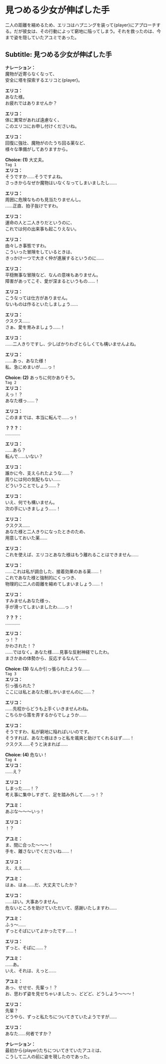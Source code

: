 # 見つめる少女が伸ばした手
二人の距離を縮めるため、エリコはハプニングを装って{player}にアプローチする。だが彼女は、その行動によって窮地に陥ってしまう。それを救ったのは、今まで姿を隠していたアユミであった。
  
## Subtitle: 見つめる少女が伸ばした手
  
**ナレーション：**  
魔物が近寄らなくなって、  
安全に塔を探索するエリコと{player}。  
  
**エリコ：**  
あなた様。  
お疲れではありませんか？  
  
**エリコ：**  
体に異常があれば遠慮なく、  
このエリコにお申し付けくださいね。  
  
**エリコ：**  
回復に強壮、魔物がのたうち回る薬など、  
様々な準備がしてありますから。  
  
**Choice: (1)**  大丈夫。  
`Tag 1`  
**エリコ：**  
そうですか……そうですよね。  
さっきからなぜか魔物はいなくなってしまいましたし……  
  
**エリコ：**  
周囲に危険なものも見当たりませんし。  
……正直、拍子抜けですわ。  
  
**エリコ：**  
運命の人と二人きりだというのに、  
これでは何の出来事も起こりえない。  
  
**エリコ：**  
由々しき事態ですわ。  
こういった冒険をしているときは、  
きっかけ一つで大きく仲が進展するというのに……  
  
**エリコ：**  
平穏無事な冒険など、なんの意味もありません。  
障害があってこそ、愛が深まるというもの……！  
  
**エリコ：**  
こうなっては仕方がありません。  
ないものは作るといたしましょう……  
  
**エリコ：**  
クスクス……  
さぁ、愛を育みましょう……！  
  
**エリコ：**  
……二人きりですし、少しばかりわざとらしくても構いませんよね。  
  
**エリコ：**  
……あっ、あなた様！  
私、急にめまいが……っ！  
  
**Choice: (2)**  あっちに何かありそう。  
`Tag 2`  
**エリコ：**  
えっ！？  
あなた様っ……？  
  
**エリコ：**  
このままでは、本当に転んで……っ！  
  
**？？？：**  
…………  
  
**エリコ：**  
……あら？  
転んで……いない？  
  
**エリコ：**  
誰かに今、支えられたような……？  
周りには何の気配もない……  
どういうことでしょう……？  
  
**エリコ：**  
いえ、何でも構いません。  
次の手にいきましょう……！  
  
**エリコ：**  
クスクス……  
あなた様と二人きりになったときのため、  
用意しておいた薬……  
  
**エリコ：**  
これを使えば、エリコとあなた様はもう離れることはできません……  
  
**エリコ：**  
……これは私が調合した、接着効果のある薬……！  
これであなた様と強制的にくっつき、  
物理的に二人の距離を縮めてしまいましょう……！  
  
**エリコ：**  
すみませんあなた様っ、  
手が滑ってしまいましたわ……っ！  
  
**？？？：**  
…………  
  
**エリコ：**  
っ！？  
かわされた！？  
……ではなく。あなた様……見事な反射神経でしたわ。  
まさかあの体勢から、反応するなんて……  
  
**Choice: (3)**  なんか引っ張られたような……  
`Tag 3`  
**エリコ：**  
引っ張られた？  
ここには私とあなた様しかいませんのに……？  
  
**エリコ：**  
……先程からどうも上手くいきませんわね。  
こちらから策を弄するからでしょうか……  
  
**エリコ：**  
そうですわ、私が窮地に陥ればいいのです。  
そうすれば、あなた様はきっと私を颯爽と助けてくれるはず……！  
クスクス……そうと決まれば……  
  
**Choice: (4)**  危ない！  
`Tag 4`  
**エリコ：**  
……え？  
  
**エリコ：**  
しまった……！？  
考え事に集中しすぎて、足を踏み外して……っ！？  
  
**アユミ：**  
あぶな～～～いっ！  
  
**エリコ：**  
！？  
  
**アユミ：**  
ま、間に合った～～～！  
手を、離さないでくださいね……！  
  
**エリコ：**  
え、ええ……  
  
**アユミ：**  
はぁ、はぁ……だ、大丈夫でしたか？  
  
**エリコ：**  
……はい。大事ありません。  
危ないところを助けていただいて、感謝いたしますわ……  
  
**アユミ：**  
ふぅ～……  
ずっとそばにいてよかったです……！  
  
**エリコ：**  
ずっと、そばに……？  
  
**アユミ：**  
……あ。  
いえ、それは、えっと……  
  
**アユミ：**  
あっ、せせせ、先輩っ！？  
お、思わず姿を見せちゃいましたっ、どどど、どうしよう～～～！  
  
**エリコ：**  
先輩？  
どうやら、ずっと私たちについてきていたようですが……  
  
**エリコ：**  
あなた……何者ですか？  
  
**ナレーション：**  
最初から{player}たちについてきていたアユミは、  
こうして二人の前に姿を現したのであった。  
